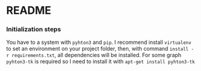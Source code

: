 # README #

### Initialization steps

You have to a system with `pyhton3` and `pip`. I recommend install `virtualenv` to set an environment on your project folder, then, with command `install -r requirements.txt`, all dependencies will be installed.
For some graph `pyhton3-tk` is required so I need to install it with `apt-get install pyhton3-tk`